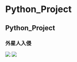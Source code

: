 # Python_Project
## Python_Project
### 外星人入侵
![](https://cdn.jsdelivr.net/gh/FLAGLEE/imgHost/image/alien_invasion_1.png)
![](https://cdn.jsdelivr.net/gh/FLAGLEE/imgHost/image/alien_invasion_2.png)
